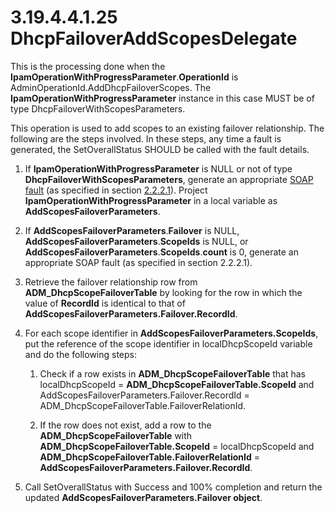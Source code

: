 <html dir="LTR" xmlns:mshelp="http://msdn.microsoft.com/mshelp" xmlns:ddue="http://ddue.schemas.microsoft.com/authoring/2003/5" xmlns:xlink="http://www.w3.org/1999/xlink" xmlns:tool="http://www.microsoft.com/tooltip">
 <body>
 <div id="header">
 <h1 class="heading">3.19.4.4.1.25 DhcpFailoverAddScopesDelegate</h1>
 </div>
 <div id="mainSection">
 <div id="mainBody">
 <div id="allHistory" class="saveHistory"></div>
 <div id="sectionSection0" class="section" name="collapseableSection">
 

<p>This is the processing done when the <b>IpamOperationWithProgressParameter</b>.<b>OperationId</b>
is AdminOperationId.AddDhcpFailoverScopes. The <b>IpamOperationWithProgressParameter</b>
instance in this case MUST be of type DhcpFailoverWithScopesParameters. </p>

<p>This operation is used to add scopes to an existing failover
relationship. The following are the steps involved. In these steps, any time a
fault is generated, the SetOverallStatus SHOULD be called with the fault
details.</p>

<ol><li><p><span> </span>If <b>IpamOperationWithProgressParameter</b>
is NULL or not of type <b>DhcpFailoverWithScopesParameters</b>, generate an
appropriate <a href="21b4a631-8f28-420f-822f-c5f879d5046e.md#gt_ec8728a8-1a75-426f-8767-aa1932c7c19f">SOAP fault</a>
(as specified in section <a href="a90ad88d-2468-4ac1-bbb9-8f921d15bbc8.md">2.2.2.1</a>).
Project <b>IpamOperationWithProgressParameter</b> in a local variable as <b>AddScopesFailoverParameters</b>.</p>

</li><li><p><span> </span>If <b>AddScopesFailoverParameters</b>.<b>Failover</b>
is NULL, <b>AddScopesFailoverParameters</b>.<b>ScopeIds</b> is NULL, or <b>AddScopesFailoverParameters</b>.<b>ScopeIds</b>.<b>count</b>
is 0, generate an appropriate SOAP fault (as specified in section 2.2.2.1).</p>

</li><li><p><span> </span>Retrieve the
failover relationship row from <b>ADM_DhcpScopeFailoverTable</b> by looking for
the row in which the value of <b>RecordId</b> is identical to that of <b>AddScopesFailoverParameters.Failover.RecordId</b>.</p>

</li><li><p><span> </span>For each scope
identifier in <b>AddScopesFailoverParameters.ScopeIds</b>, put the reference of
the scope identifier in localDhcpScopeId variable and do the following steps:</p>

<ol><li><p><span> 
</span>Check if a row exists in <b>ADM_DhcpScopeFailoverTable</b> that has
localDhcpScopeId = <b>ADM_DhcpScopeFailoverTable.ScopeId</b> and AddScopesFailoverParameters.Failover.RecordId
= ADM_DhcpScopeFailoverTable.FailoverRelationId.</p>

</li><li><p><span> 
</span>If the row does not exist, add a row to the <b>ADM_DhcpScopeFailoverTable</b>
with <b>ADM_DhcpScopeFailoverTable.ScopeId</b> = localDhcpScopeId and <b>ADM_DhcpScopeFailoverTable.FailoverRelationId</b>
= <b>AddScopesFailoverParameters.Failover.RecordId</b>.</p>

</li></ol></li><li><p><span> </span>Call
SetOverallStatus with Success and 100% completion and return the updated <b>AddScopesFailoverParameters.Failover
object</b>.</p>

</li></ol>
 </div>
 </div>
 </div>
 </body>
</html>